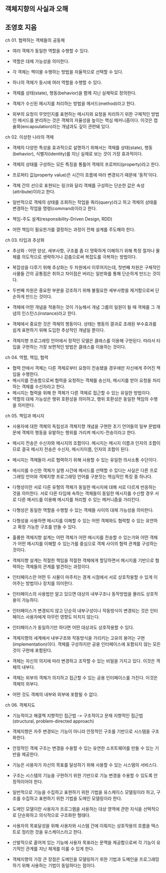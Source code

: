 ## 객체지향의 사실과 오해 
## 조영호 지음 

ch 01. 협력하는 객체들의 공동체
- 여러 객체가 동일한 역할을 수행할 수 있다.
- 역할은 대체 가능성을 의미한다.
- 각 객체는 책이믈 수행하는 방법을 자율적으로 선택할 수 있다.
- 하나의 객체가 동시에 여러 역할을 수행할 수 있다. 

- 객체를 상태(state), 행동(behavior)을 함께 지닌 실체락로 정의한다.
- 객체가 수신된 메시지를 처리하는 방법을 메서드(method)라고 한다. 
- 외부의 요청이 무엇인지를 표현하는 메시지와 요청을 처리하기 위한 구체적인 방법인 메서드를 분리하는 것은 
  객체의 자율성을 높이는 핵심 메커니즘이다. 이것은 캡슐화(encapsulation)라는 개념과도 깊이 관련돼 있다. 

ch 02. 이상한 나라의 객체
- 객체의 다양한 특성을 효과적으로 설명하기 위해서는 객체를 상태(state), 행동(behavior), 식별자(identity)를 지닌 실체로 보는 것이 가장 효과적이다.
- 객체의 상태를 구성하는 모든 특징을 통틀어 객체의 프로퍼티(property)라고 한다. 
- 프로퍼티 값(property value)은 시간이 흐름에 따라 변경되기 때문에 '동적'이다. 
- 객체 간의 선으로 표현되는 링크와 달리 객체를 구성하는 단순한 값은 속성(attribute)이라고 한다. 
- 일반적으로 객체의 상태를 조회하는 작업을 쿼리(query)라고 하고 객체의 상태를 변경하는 작업을 명령(command)이라고 한다. 

- 책임-주도 설계(responsibility-Driven Design, RDD)
- 어떤 책임이 필요한가를 결정하는 과정이 전체 설계를 주도해야 한다.

ch 03. 타입과  추상화
- 추상화 : 어떤 양상, 세부사항, 구조를 좀 더 명확하게 이해하기 위해 특정 절차나 물체를 의도적으로 생략하거나 감춤으로써 복잡도를 극복하는 방법이다. 
- 복잡성을 다루기 위해 추상화는 두 차원에서 이루어지는데, 첫번째 차원은 구체적인 사물들 간의 공통점은 취하고 차이점은 버리는 일반화를 통해 단순하게 만드는 것이다.
- 두번째 차원은 중요한 부분을 강조하기 위해 불필요한 세부사항을 제거함으로써 단순하게 만드는 것이다. 
- 객체에 어떤 개념을 적용하는 것이 가능해서 개념 그룹의 일원이 될 때 객체를 그 개념의 인스턴스(instance)라고 한다. 

- 객체에서 중요한 것은 객체의 행동이다. 상태는 행동의 결과로 초래된 부수효과를 쉽게 표현하기 위해 도입한 추상적인 개념일 뿐이다. 
- 객체지향 프로그래밍 언어에서 정적인 모델은 클래스를 이용해 구현된다. 따라서 타입을 구현하는 가장 보편적인 방법은 클래스를 이용하는 것이다. 

ch 04. 역할, 책임, 협력
- 협력 안에서 객체는 다른 객체로부터 요청이 전송됐을 경우에만 자신에게 주어진 책임을 수행한다. 
- 메시지를 전송함으로써 협력을 요청하는 객체를 송신자, 메시지를 받아 요청을 처리하는 객체를 수신자라고 한다.
- 메시지는 협력을 위해 한 객체가 다른 객체로 접근할 수 있는 유일한 방법이다. 
- 역할의 대체 가능성은 행위 호환성을 의미하고, 행위 호환성은 동일한 책임의 수행을 의미한다. 

ch 05. 책임과 메시지
- 사용자에 대한 객체의 독립성과 객체지향 개념을 구현한 초기 언어들의 일부 문법때문에 객체의 행동을 유발하는 행위를 가리켜 메시지-전송이라고 한다. 
- 메시지 전송은 수신자와 메시지의 조합이다. 메시지는 메시지 이름과 인자의 조합이므로 결국 메시지 전송은 수신자, 메시지이름, 인자의 조합이 된다. 
- 메시지는 객체들이 서로 협력하기 위해 사용할 수 있는 유일한 의사소통 수단이다. 
- 메시지를 수신한 객체가 실행 시간에 메서드를 선택할 수 있다는 사실은 다른 프로그래밍 언어와 객체지향 프로그래밍 언어를 구분짓는 핵심적인 특징 중 하나다. 

- 다형성이란 서로 다른 유형의 객체가 동일한 메시지에 대해 서로 다르게 반응하는 것을 의미한다. 
  서로 다른 타입에 속하는 객체들이 동일한 메시지를 수신할 경우 서로 다른 메서드를 이용해 메시지를 처리할 수 있는 메커니즘을 가리킨다. 
- 다형성은 동일한 역할을 수행할 수 있는 객체들 사이의 대체 가능성을 의미한다. 
- 다형성을 사용하면 메시지를 이해할 수 있는 어떤 객체와도 협력할 수 있는 유연하고 확장 가능한 구조를 만들 수 있다. 
- 훌륭한 객체지향 설계는 어떤 객체가 어떤 메시지를 전송할 수 있는가와 어떤 객체가 어떤 메시지를 이해할 수 있는가를 중심으로 객체 사이의 협력 관계를 구성하는 것이다. 
- 객체지향 설계는 적절한 책임을 적절한 객체에게 할당하면서 메시지를 기반으로 협력하는 객체들의 관계를 발견하는 과정이다. 

- 인터페이스란 어떤 두 사물이 마주치는 경계 시점에서 서로 상호작용할 수 있게 이어주는 방법이나 장치를 의미한다. 
- 인터페이스의 사용법만 알고 있으면 대상의 내부구조나 동작방법을 몰라도 상호작용이 가능하다.
- 인터페이스가 변경되지 않고 단순히 내부구성이나 작동방식이 변경되는 것은 인터페이스 사용자에게 아무런 영향도 미치지 않는다. 
- 인터페이스가 동일하기만 하다면 어떤 대상과도 상호작용할 수 있다. 

- 객체지향의 세계에서 내부구조와 작동방식을 가리키는 고유의 용어는 구현(implementation)이다. 
  객체를 구성하지만 공용 인터페이스에 포함되지 않는 모든것이 구현에  포함된다. 
- 객체는 자신의 의지에 따라 변경하고 조작할 수 있는 비밀을 가지고 있다. 이것은 객체의 내부다.
- 객체는 외부의 객체가 의지하고 접근할 수 있는 공용 인터페이스를 가진다. 이것은 객체의 외부다. 
- 어떤 것도 객체의 내부와 외부에 포함될 수 없다. 

ch 06. 객체지도
- 기능적이고 해결책 지향적인 접근법 -> 구조적이고 문제 지향적인 접근법 (structural, problem-directed approach)
- 객체지향은 자주 변경되는 기능이 아니라 안정적인 구조를 기반으로 시스템을 구조화한다. 
- 안정적인 객체 구조는 변경을 수용할 수 있는 유연한 소프트웨어를 만들 수 있는 기반을 제공한다. 

- 기능은 사용자가 자신의 목표를 달성하기 위해 사용할 수 있는 시스템의 서비스다.
- 구조는 시스템의 기능을 구현하기 위한 기반으로 기능 변경을 수용할 수 있도록 안정적이어야 한다. 
- 일반적으로 기능을 수집하고 표현하기 위한 기법을 유스케이스 모델링이라 하고, 구조를 수집하고 표현하기 위한 기법을 도메인 모델링이라 한다. 
- 도메인 모델이란 사용자가 프로그램을 사용하는 대상 영역에 관한 지식을 선택적으로 단순화하고 의식적으로 구조화한 형태다. 

- 사용자의 목표달성을 위해 사용자와 시스템 간에 이뤄지는 상호작용의 흐름을 텍스트로 정리한 것을 유스케이스라고 한다. 
- 산발적으로 흩어져 있는 기능에 사용자 목표라는 문맥을 제공함으로써 각 기능이 유기적인 관계를 지닌 체게를 이룰 수 있게 한다. 
- 객체지향의 가장 큰 장점은 도메인을 모델링하기 위한 기법과 도메인을 프로그래밍하기 위해 사용하는 기법이 동일하다는 점이다.  


